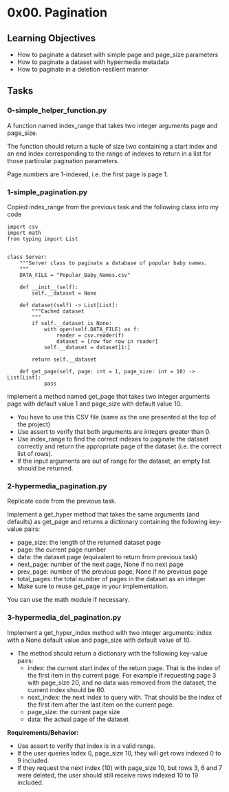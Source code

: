 # 0x00. Pagination


## Learning Objectives

- How to paginate a dataset with simple page and page_size parameters
- How to paginate a dataset with hypermedia metadata
- How to paginate in a deletion-resilient manner


## Tasks

### 0-simple_helper_function.py

A function named index_range that takes two integer arguments page and page_size.

The function should return a tuple of size two containing a start index and an end index corresponding to the range of indexes to return in a list for those particular pagination parameters.

Page numbers are 1-indexed, i.e. the first page is page 1.


### 1-simple_pagination.py

Copied index_range from the previous task and the following class into my code

```
import csv
import math
from typing import List


class Server:
    """Server class to paginate a database of popular baby names.
    """
    DATA_FILE = "Popular_Baby_Names.csv"

    def __init__(self):
        self.__dataset = None

    def dataset(self) -> List[List]:
        """Cached dataset
        """
        if self.__dataset is None:
            with open(self.DATA_FILE) as f:
                reader = csv.reader(f)
                dataset = [row for row in reader]
            self.__dataset = dataset[1:]

        return self.__dataset

    def get_page(self, page: int = 1, page_size: int = 10) -> List[List]:
            pass
```
Implement a method named get_page that takes two integer arguments page with default value 1 and page_size with default value 10.

- You have to use this CSV file (same as the one presented at the top of the project)
- Use assert to verify that both arguments are integers greater than 0.
- Use index_range to find the correct indexes to paginate the dataset correctly and return the appropriate page of the dataset (i.e. the correct list of rows).
- If the input arguments are out of range for the dataset, an empty list should be returned.


### 2-hypermedia_pagination.py

Replicate code from the previous task.

Implement a get_hyper method that takes the same arguments (and defaults) as get_page and returns a dictionary containing the following key-value pairs:

- page_size: the length of the returned dataset page
- page: the current page number
- data: the dataset page (equivalent to return from previous task)
- next_page: number of the next page, None if no next page
- prev_page: number of the previous page, None if no previous page
- total_pages: the total number of pages in the dataset as an integer
- Make sure to reuse get_page in your implementation.

You can use the math module if necessary.


### 3-hypermedia_del_pagination.py

Implement a get_hyper_index method with two integer arguments: index with a None default value and page_size with default value of 10.

- The method should return a dictionary with the following key-value pairs:
  - index: the current start index of the return page. That is the index of the first item in the current page. For example if requesting page 3 with page_size 20, and no data was removed from the dataset, the current index should be 60.
  - next_index: the next index to query with. That should be the index of the first item after the last item on the current page.
  - page_size: the current page size
  - data: the actual page of the dataset

__Requirements/Behavior:__

- Use assert to verify that index is in a valid range.
- If the user queries index 0, page_size 10, they will get rows indexed 0 to 9 included.
- If they request the next index (10) with page_size 10, but rows 3, 6 and 7 were deleted, the user should still receive rows indexed 10 to 19 included.


